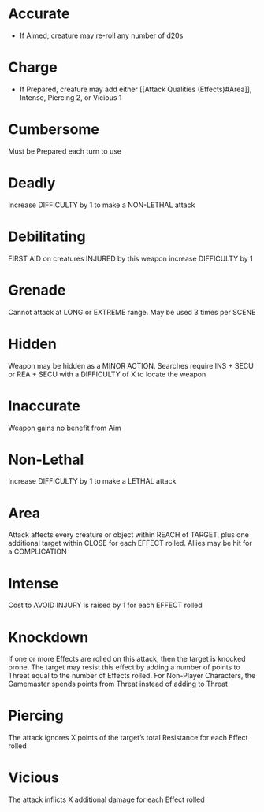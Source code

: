 
# Accurate

- If Aimed, creature may re-roll any number of d20s
# Charge

- If Prepared, creature may add either [[Attack Qualities (Effects)#Area]], Intense, Piercing 2, or Vicious 1
# Cumbersome

Must be Prepared each turn to use

# Deadly

Increase DIFFICULTY by 1 to make a NON-LETHAL attack
# Debilitating

FIRST AID on creatures INJURED by this weapon increase DIFFICULTY by 1
# Grenade

Cannot attack at LONG or EXTREME range. May be used 3 times per SCENE
# Hidden

Weapon may be hidden as a MINOR ACTION. Searches require INS + SECU or REA + SECU with a DIFFICULTY of X to locate the weapon
# Inaccurate

Weapon gains no benefit from Aim
# Non-Lethal

Increase DIFFICULTY by 1 to make a LETHAL attack
# Area

Attack affects every creature or object within REACH of TARGET, plus one additional target within CLOSE for each EFFECT rolled. Allies may be hit for a COMPLICATION
# Intense

Cost to AVOID INJURY is raised by 1 for each EFFECT rolled
# Knockdown

If one or more Effects are rolled on this attack, then the target is knocked prone. The target may resist this effect by adding a number of points to Threat equal to the number of Effects rolled. For Non-Player Characters, the Gamemaster spends points from Threat instead of adding to Threat
# Piercing

The attack ignores X points of the target’s total Resistance for each Effect rolled
# Vicious

The attack inflicts X additional damage for each Effect rolled

